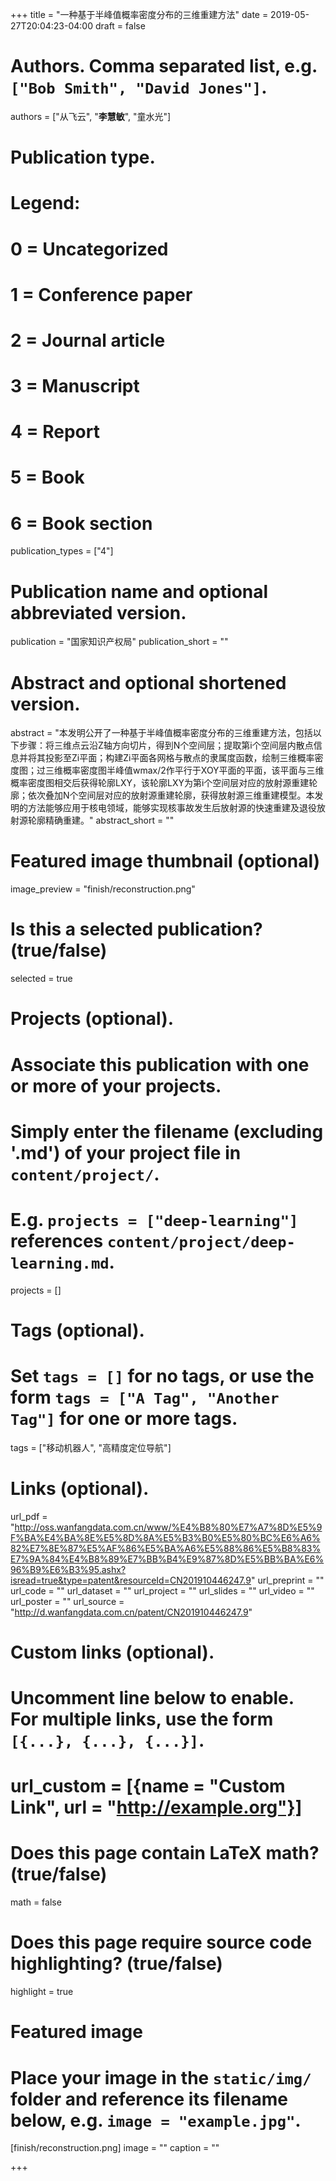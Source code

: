 +++
title = "一种基于半峰值概率密度分布的三维重建方法"
date = 2019-05-27T20:04:23-04:00
draft = false

# Authors. Comma separated list, e.g. `["Bob Smith", "David Jones"]`.
authors = ["从飞云", "**李慧敏**", "童水光"]
# Publication type.
# Legend:
# 0 = Uncategorized
# 1 = Conference paper
# 2 = Journal article
# 3 = Manuscript
# 4 = Report
# 5 = Book
# 6 = Book section
publication_types = ["4"]

# Publication name and optional abbreviated version.
publication = "国家知识产权局"
publication_short = ""

# Abstract and optional shortened version.
abstract = "本发明公开了一种基于半峰值概率密度分布的三维重建方法，包括以下步骤：将三维点云沿Z轴方向切片，得到N个空间层；提取第i个空间层内散点信息并将其投影至Zi平面；构建Zi平面各网格与散点的隶属度函数，绘制三维概率密度图；过三维概率密度图半峰值wmax/2作平行于XOY平面的平面，该平面与三维概率密度图相交后获得轮廓LXY，该轮廓LXY为第i个空间层对应的放射源重建轮廓；依次叠加N个空间层对应的放射源重建轮廓，获得放射源三维重建模型。本发明的方法能够应用于核电领域，能够实现核事故发生后放射源的快速重建及退役放射源轮廓精确重建。"
abstract_short = ""

# Featured image thumbnail (optional)
image_preview = "finish/reconstruction.png"

# Is this a selected publication? (true/false)
selected = true

# Projects (optional).
#   Associate this publication with one or more of your projects.
#   Simply enter the filename (excluding '.md') of your project file in `content/project/`.
#   E.g. `projects = ["deep-learning"]` references `content/project/deep-learning.md`.
projects = []

# Tags (optional).
#   Set `tags = []` for no tags, or use the form `tags = ["A Tag", "Another Tag"]` for one or more tags.
tags = ["移动机器人", "高精度定位导航"]

# Links (optional).
url_pdf = "http://oss.wanfangdata.com.cn/www/%E4%B8%80%E7%A7%8D%E5%9F%BA%E4%BA%8E%E5%8D%8A%E5%B3%B0%E5%80%BC%E6%A6%82%E7%8E%87%E5%AF%86%E5%BA%A6%E5%88%86%E5%B8%83%E7%9A%84%E4%B8%89%E7%BB%B4%E9%87%8D%E5%BB%BA%E6%96%B9%E6%B3%95.ashx?isread=true&type=patent&resourceId=CN201910446247.9"
url_preprint = ""
url_code = ""
url_dataset = ""
url_project = ""
url_slides = ""
url_video = ""
url_poster = ""
url_source = "http://d.wanfangdata.com.cn/patent/CN201910446247.9"

# Custom links (optional).
#   Uncomment line below to enable. For multiple links, use the form `[{...}, {...}, {...}]`.
# url_custom = [{name = "Custom Link", url = "http://example.org"}]

# Does this page contain LaTeX math? (true/false)
math = false

# Does this page require source code highlighting? (true/false)
highlight = true

# Featured image
# Place your image in the `static/img/` folder and reference its filename below, e.g. `image = "example.jpg"`.
[finish/reconstruction.png]
image = ""
caption = ""

+++
